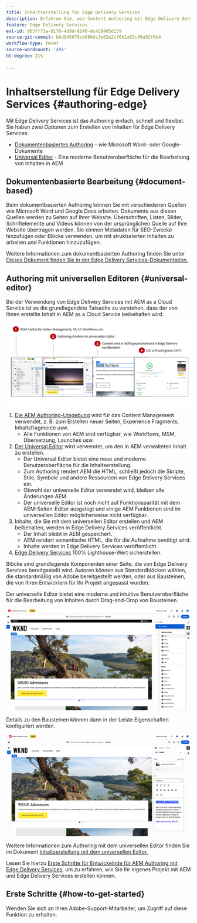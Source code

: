 ```yaml
---
title: Inhaltserstellung für Edge Delivery Services
description: Erfahren Sie, wie Content Authoring mit Edge Delivery Services funktioniert und wie Sie AEM Inhalte mit Edge Delivery Services erstellen.
feature: Edge Delivery Services
exl-id: 963ff71a-8176-4d9d-8240-dc429405d139
source-git-commit: bbd845079cb688dc3e62e2cf6b1a63c49a92f6b4
workflow-type: tm+mt
source-wordcount: '491'
ht-degree: 21%

---
```


# Inhaltserstellung für Edge Delivery Services {#authoring-edge}

Mit Edge Delivery Services ist das Authoring einfach, schnell und flexibel. Sie haben zwei Optionen zum Erstellen von Inhalten für Edge Delivery Services:

* [Dokumentenbasiertes Authoring](#document-based) - wie Microsoft Word- oder Google-Dokumente
* [Universal Editor](#universal-editor) - Eine moderne Benutzeroberfläche für die Bearbeitung von Inhalten in AEM

## Dokumentenbasierte Bearbeitung {#document-based}

Beim dokumentbasierten Authoring können Sie mit verschiedenen Quellen wie Microsoft Word und Google Docs arbeiten. Dokumente aus diesen Quellen werden zu Seiten auf Ihrer Website. Überschriften, Listen, Bilder, Schriftelemente und Videos können von der ursprünglichen Quelle auf Ihre Website übertragen werden. Sie können Metadaten für SEO-Zwecke hinzufügen oder Blöcke verwenden, um mit strukturierten Inhalten zu arbeiten und Funktionen hinzuzufügen.

Weitere Informationen zum dokumentbasierten Authoring finden Sie unter [Dieses Dokument finden Sie in der Edge Delivery Services-Dokumentation.](/help/edge/docs/authoring.md)

## Authoring mit universellen Editoren {#universal-editor}

Bei der Verwendung von Edge Delivery Services mit AEM as a Cloud Service ist es die grundlegendste Tatsache zu verstehen, dass der von Ihnen erstellte Inhalt in AEM as a Cloud Service beibehalten wird.

![Funktionsweise AEM Authoring mit Edge Delivery Services](assets/how-aem-edge-works.png)

1. [Die AEM Authoring-Umgebung](/help/sites-cloud/authoring/quick-start.md) wird für das Content Management verwendet, z. B. zum Erstellen neuer Seiten, Experience Fragments, Inhaltsfragmente usw.
   * Alle Funktionen von AEM sind verfügbar, wie Workflows, MSM, Übersetzung, Launches usw.
1. [Der Universal Editor](/help/implementing/universal-editor/authoring.md) wird verwendet, um den in AEM verwalteten Inhalt zu erstellen.
   * Der Universal Editor bietet eine neue und moderne Benutzeroberfläche für die Inhaltserstellung.
   * Zum Authoring rendert AEM die HTML, schließt jedoch die Skripte, Stile, Symbole und andere Ressourcen von Edge Delivery Services ein.
   * Obwohl der universelle Editor verwendet wird, bleiben alle Änderungen AEM.
   * Der universelle Editor ist noch nicht auf Funktionsparität mit dem AEM-Seiten-Editor ausgelegt und einige AEM Funktionen sind im universellen Editor möglicherweise nicht verfügbar.
1. Inhalte, die Sie mit dem universellen Editor erstellen und AEM beibehalten, werden in Edge Delivery Services veröffentlicht.
   * Der Inhalt bleibt in AEM gespeichert.
   * AEM rendert semantische HTML, die für die Aufnahme benötigt wird.
   * Inhalte werden in Edge Delivery Services veröffentlicht.
1. [Edge Delivery Services](/help/edge/developer/keeping-it-100.md) 100% Lighthouse-Wert sicherstellen.

Blöcke sind grundlegende Komponenten einer Seite, die von Edge Delivery Services bereitgestellt wird. Autoren können aus Standardblöcken wählen, die standardmäßig von Adobe bereitgestellt werden, oder aus Bausteinen, die von Ihren Entwicklern für Ihr Projekt angepasst wurden.

Der universelle Editor bietet eine moderne und intuitive Benutzeroberfläche für die Bearbeitung von Inhalten durch Drag-and-Drop von Bausteinen.

![Drag &amp; Drop von Bausteinen im universellen Editor](assets/blocks.png)

Details zu den Bausteinen können dann in der Leiste Eigenschaften konfiguriert werden.

![Blockeigenschaften konfigurieren](assets/block-properties.png)

Weitere Informationen zum Authoring mit dem universellen Editor finden Sie im Dokument [Inhaltserstellung mit dem universellen Editor.](/help/implementing/universal-editor/authoring.md)

Lesen Sie hierzu [Erste Schritte für Entwickelnde für AEM Authoring mit Edge Delivery Services](/help/edge/edge-dev-getting-started.md), um zu erfahren, wie Sie Ihr eigenes Projekt mit AEM und Edge Delivery Services erstellen können.

## Erste Schritte {#how-to-get-started}

Wenden Sie sich an Ihren Adobe-Support-Mitarbeiter, um Zugriff auf diese Funktion zu erhalten.
